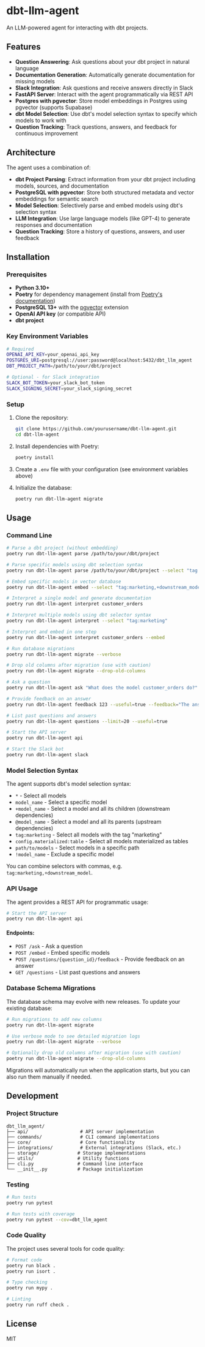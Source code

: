 # dbt-llm-agent

An LLM-powered agent for interacting with dbt projects.

## Features

- **Question Answering**: Ask questions about your dbt project in natural language
- **Documentation Generation**: Automatically generate documentation for missing models
- **Slack Integration**: Ask questions and receive answers directly in Slack
- **FastAPI Server**: Interact with the agent programmatically via REST API
- **Postgres with pgvector**: Store model embeddings in Postgres using pgvector (supports Supabase)
- **dbt Model Selection**: Use dbt's model selection syntax to specify which models to work with
- **Question Tracking**: Track questions, answers, and feedback for continuous improvement

## Architecture

The agent uses a combination of:

- **dbt Project Parsing**: Extract information from your dbt project including models, sources, and documentation
- **PostgreSQL with pgvector**: Store both structured metadata and vector embeddings for semantic search
- **Model Selection**: Selectively parse and embed models using dbt's selection syntax
- **LLM Integration**: Use large language models (like GPT-4) to generate responses and documentation
- **Question Tracking**: Store a history of questions, answers, and user feedback

## Installation

### Prerequisites

- **Python 3.10+**
- **Poetry** for dependency management (install from [Poetry's documentation](https://python-poetry.org/docs/#installation))
- **PostgreSQL 13+** with the [pgvector](https://github.com/pgvector/pgvector) extension
- **OpenAI API key** (or compatible API)
- **dbt project**

### Key Environment Variables

```bash
# Required
OPENAI_API_KEY=your_openai_api_key
POSTGRES_URI=postgresql://user:password@localhost:5432/dbt_llm_agent
DBT_PROJECT_PATH=/path/to/your/dbt/project

# Optional - for Slack integration
SLACK_BOT_TOKEN=your_slack_bot_token
SLACK_SIGNING_SECRET=your_slack_signing_secret
```

### Setup

1. Clone the repository:

   ```bash
   git clone https://github.com/yourusername/dbt-llm-agent.git
   cd dbt-llm-agent
   ```

2. Install dependencies with Poetry:

   ```bash
   poetry install
   ```

3. Create a `.env` file with your configuration (see environment variables above)

4. Initialize the database:

   ```bash
   poetry run dbt-llm-agent migrate
   ```

## Usage

### Command Line

```bash
# Parse a dbt project (without embedding)
poetry run dbt-llm-agent parse /path/to/your/dbt/project

# Parse specific models using dbt selection syntax
poetry run dbt-llm-agent parse /path/to/your/dbt/project --select "tag:marketing,+downstream_model"

# Embed specific models in vector database
poetry run dbt-llm-agent embed --select "tag:marketing,+downstream_model"

# Interpret a single model and generate documentation
poetry run dbt-llm-agent interpret customer_orders

# Interpret multiple models using dbt selector syntax
poetry run dbt-llm-agent interpret --select "tag:marketing"

# Interpret and embed in one step
poetry run dbt-llm-agent interpret customer_orders --embed

# Run database migrations
poetry run dbt-llm-agent migrate --verbose

# Drop old columns after migration (use with caution)
poetry run dbt-llm-agent migrate --drop-old-columns

# Ask a question
poetry run dbt-llm-agent ask "What does the model customer_orders do?"

# Provide feedback on an answer
poetry run dbt-llm-agent feedback 123 --useful=true --feedback="The answer was clear and helpful"

# List past questions and answers
poetry run dbt-llm-agent questions --limit=20 --useful=true

# Start the API server
poetry run dbt-llm-agent api

# Start the Slack bot
poetry run dbt-llm-agent slack
```

### Model Selection Syntax

The agent supports dbt's model selection syntax:

- `*` - Select all models
- `model_name` - Select a specific model
- `+model_name` - Select a model and all its children (downstream dependencies)
- `@model_name` - Select a model and all its parents (upstream dependencies)
- `tag:marketing` - Select all models with the tag "marketing"
- `config.materialized:table` - Select all models materialized as tables
- `path/to/models` - Select models in a specific path
- `!model_name` - Exclude a specific model

You can combine selectors with commas, e.g. `tag:marketing,+downstream_model`.

### API Usage

The agent provides a REST API for programmatic usage:

```bash
# Start the API server
poetry run dbt-llm-agent api
```

#### Endpoints:

- `POST /ask` - Ask a question
- `POST /embed` - Embed specific models
- `POST /questions/{question_id}/feedback` - Provide feedback on an answer
- `GET /questions` - List past questions and answers

### Database Schema Migrations

The database schema may evolve with new releases. To update your existing database:

```bash
# Run migrations to add new columns
poetry run dbt-llm-agent migrate

# Use verbose mode to see detailed migration logs
poetry run dbt-llm-agent migrate --verbose

# Optionally drop old columns after migration (use with caution)
poetry run dbt-llm-agent migrate --drop-old-columns
```

Migrations will automatically run when the application starts, but you can also run them manually if needed.

## Development

### Project Structure

```
dbt_llm_agent/
├── api/                   # API server implementation
├── commands/              # CLI command implementations
├── core/                  # Core functionality
├── integrations/          # External integrations (Slack, etc.)
├── storage/              # Storage implementations
├── utils/                # Utility functions
├── cli.py                # Command line interface
└── __init__.py           # Package initialization
```

### Testing

```bash
# Run tests
poetry run pytest

# Run tests with coverage
poetry run pytest --cov=dbt_llm_agent
```

### Code Quality

The project uses several tools for code quality:

```bash
# Format code
poetry run black .
poetry run isort .

# Type checking
poetry run mypy .

# Linting
poetry run ruff check .
```

## License

MIT
